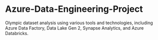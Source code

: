 # Azure-Data-Engineering-Project
Olympic dataset analysis using various tools and technologies, including Azure Data Factory, Data Lake Gen 2, Synapse Analytics, and Azure Databricks.
